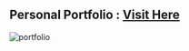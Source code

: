 ## Personal Portfolio : <a href="https://www.cliffordmapesa.online/" target="_blank">Visit Here</a>

![portfolio](https://github.com/user-attachments/assets/4033f445-57de-4904-af26-59fa2665186e)

